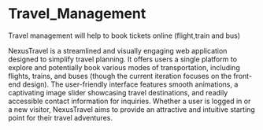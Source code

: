 # Travel_Management
Travel management will help to book tickets online (flight,train and bus)

NexusTravel is a streamlined and visually engaging web application designed to simplify travel planning. It offers users a single platform to explore and potentially book various modes of transportation, including flights, trains, and buses (though the current iteration focuses on the front-end design). The user-friendly interface features smooth animations, a captivating image slider showcasing travel destinations, and readily accessible contact information for inquiries. Whether a user is logged in or a new visitor, NexusTravel aims to provide an attractive and intuitive starting point for their travel adventures.
